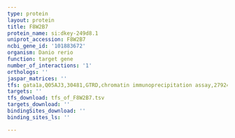 ```yaml
---
type: protein
layout: protein
title: F8W2B7
protein_name: si:dkey-249d8.1
uniprot_accession: F8W2B7
ncbi_gene_id: '101883672'
organism: Danio rerio
function: target gene
number_of_interactions: '1'
orthologs: ''
jaspar_matrices: ''
tfs: gata1a,Q05AJ3,30481,GTRD,chromatin immunoprecipitation assay,27924024%5Buid%5D,No
targets: ''
tfs_download: tfs_of_F8W2B7.tsv
targets_download: ''
bindingSites_download: ''
binding_sites_ls: ''

---
```

